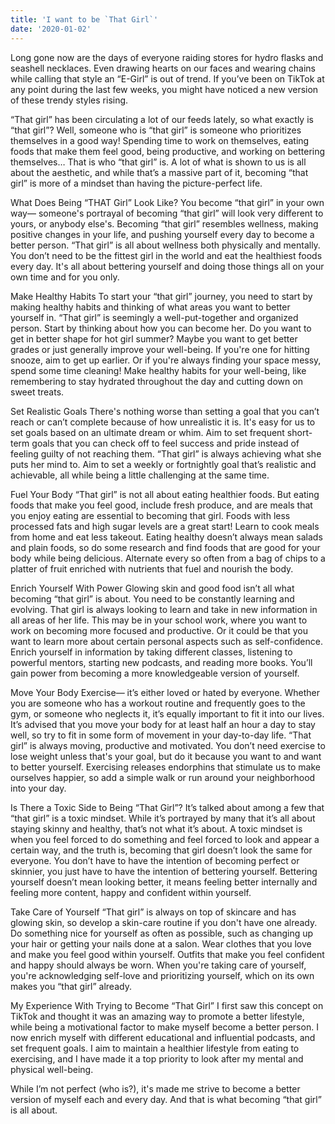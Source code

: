 ```yaml
---
title: 'I want to be `That Girl`'
date: '2020-01-02'
---
```


Long gone now are the days of everyone raiding stores for hydro flasks and seashell necklaces. Even drawing hearts on our faces and wearing chains while calling that style an “E-Girl” is out of trend. If you’ve been on TikTok at any point during the last few weeks, you might have noticed a new version of these trendy styles rising.

“That girl” has been circulating a lot of our feeds lately, so what exactly is “that girl”? Well, someone who is “that girl” is someone who prioritizes themselves in a good way! Spending time to work on themselves, eating foods that make them feel good, being productive, and working on bettering themselves… That is who “that girl” is. A lot of what is shown to us is all about the aesthetic, and while that’s a massive part of it, becoming “that girl” is more of a mindset than having the picture-perfect life.



What Does Being “THAT Girl” Look Like?
You become “that girl” in your own way— someone's portrayal of becoming “that girl” will look very different to yours, or anybody else's. Becoming “that girl” resembles wellness, making positive changes in your life, and pushing yourself every day to become a better person. “That girl” is all about wellness both physically and mentally. You don’t need to be the fittest girl in the world and eat the healthiest foods every day. It's all about bettering yourself and doing those things all on your own time and for you only.



Make Healthy Habits
To start your “that girl” journey, you need to start by making healthy habits and thinking of what areas you want to better yourself in. “That girl” is seemingly a well-put-together and organized person. Start by thinking about how you can become her. Do you want to get in better shape for hot girl summer? Maybe you want to get better grades or just generally improve your well-being. If you're one for hitting snooze, aim to get up earlier. Or if you're always finding your space messy, spend some time cleaning! Make healthy habits for your well-being, like remembering to stay hydrated throughout the day and cutting down on sweet treats.

Set Realistic Goals
There's nothing worse than setting a goal that you can’t reach or can’t complete because of how unrealistic it is. It's easy for us to set goals based on an ultimate dream or whim. Aim to set frequent short-term goals that you can check off to feel success and pride instead of feeling guilty of not reaching them. “That girl” is always achieving what she puts her mind to. Aim to set a weekly or fortnightly goal that’s realistic and achievable, all while being a little challenging at the same time.

Fuel Your Body
“That girl” is not all about eating healthier foods. But eating foods that make you feel good, include fresh produce, and are meals that you enjoy eating are essential to becoming that girl. Foods with less processed fats and high sugar levels are a great start! Learn to cook meals from home and eat less takeout. Eating healthy doesn’t always mean salads and plain foods, so do some research and find foods that are good for your body while being delicious. Alternate every so often from a bag of chips to a platter of fruit enriched with nutrients that fuel and nourish the body.





Enrich Yourself With Power
Glowing skin and good food isn’t all what becoming “that girl” is about. You need to be constantly learning and evolving. That girl is always looking to learn and take in new information in all areas of her life. This may be in your school work, where you want to work on becoming more focused and productive. Or it could be that you want to learn more about certain personal aspects such as self-confidence. Enrich yourself in information by taking different classes, listening to powerful mentors, starting new podcasts, and reading more books. You’ll gain power from becoming a more knowledgeable version of yourself.

Move Your Body
Exercise— it’s either loved or hated by everyone. Whether you are someone who has a workout routine and frequently goes to the gym, or someone who neglects it, it’s equally important to fit it into our lives. It’s advised that you move your body for at least half an hour a day to stay well, so try to fit in some form of movement in your day-to-day life. “That girl” is always moving, productive and motivated. You don’t need exercise to lose weight unless that's your goal, but do it because you want to and want to better yourself. Exercising releases endorphins that stimulate us to make ourselves happier, so add a simple walk or run around your neighborhood into your day.





Is There a Toxic Side to Being “That Girl”?
It’s talked about among a few that “that girl” is a toxic mindset. While it’s portrayed by many that it’s all about staying skinny and healthy, that’s not what it’s about. A toxic mindset is when you feel forced to do something and feel forced to look and appear a certain way, and the truth is, becoming that girl doesn’t look the same for everyone. You don’t have to have the intention of becoming perfect or skinnier, you just have to have the intention of bettering yourself. Bettering yourself doesn’t mean looking better, it means feeling better internally and feeling more content, happy and confident within yourself.

Take Care of Yourself
“That girl” is always on top of skincare and has glowing skin, so develop a skin-care routine if you don't have one already. Do something nice for yourself as often as possible, such as changing up your hair or getting your nails done at a salon. Wear clothes that you love and make you feel good within yourself. Outfits that make you feel confident and happy should always be worn. When you're taking care of yourself, you're acknowledging self-love and prioritizing yourself, which on its own makes you “that girl” already.



My Experience With Trying to Become “That Girl”
I first saw this concept on TikTok and thought it was an amazing way to promote a better lifestyle, while being a motivational factor to make myself become a better person. I now enrich myself with different educational and influential podcasts, and set frequent goals. I aim to maintain a healthier lifestyle from eating to exercising, and I have made it a top priority to look after my mental and physical well-being.

While I’m not perfect (who is?), it's made me strive to become a better version of myself each and every day. And that is what becoming “that girl” is all about.